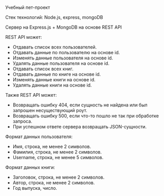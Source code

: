 Учебный пет-проект

Стек технологий: Node.js, express, mongoDB

Сервер на Express.js + MongoDB на основе REST API 

REST API может:

- Отдавать список всех пользователей.
- Отдавать данные по пользователю на основе id.
- Изменять данные пользователя на основе id.
- Удалять данные пользователя на основе id.
- Отдавать список всех книг.
- Отдавать данные по книге на основе id.
- Изменять данные книги на основе id.
- Удалять данные книги на основе id.

Также REST API может:

- Возвращать ошибку 404, если сущность не найдена или был запрошен несуществующий роут.
- Возвращать ошибку 500, если что-то пошло не так при обработке запроса.
- При успешном ответе сервера возвращать JSON-сущности.

Формат данных пользователя:

- Имя, строка, не менее 2 символов.
- Фамилия, строка, не менее 2 символов.
- Username, строка, не менее 5 символов.

Формат данных книги:

- Заголовок, строка, не менее 2 символов.
- Автор, строка, не менее 2 символов.
- Год выпуска, число.
